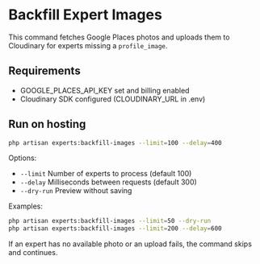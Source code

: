 # Backfill Expert Images

This command fetches Google Places photos and uploads them to Cloudinary for experts missing a `profile_image`.

## Requirements
- GOOGLE_PLACES_API_KEY set and billing enabled
- Cloudinary SDK configured (CLOUDINARY_URL in .env)

## Run on hosting
```bash
php artisan experts:backfill-images --limit=100 --delay=400
```

Options:
- `--limit` Number of experts to process (default 100)
- `--delay` Milliseconds between requests (default 300)
- `--dry-run` Preview without saving

Examples:
```bash
php artisan experts:backfill-images --limit=50 --dry-run
php artisan experts:backfill-images --limit=200 --delay=600
```

If an expert has no available photo or an upload fails, the command skips and continues.
